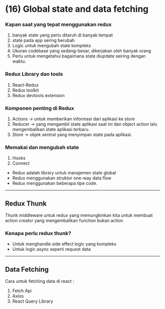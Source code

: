<h1>(16) Global state and data fetching</h1>

### Kapan saat yang tepat menggunakan redux
1. banyak state yang perlu ditaruh di banyak tempat
2. state pada app sering berubah
3. Logic untuk mengubah state kompleks
4. Ukuran codebase yang sedang-besar, dikerjakan oleh banyak orang
5. Perlu untuk mengetahui bagaimana state diupdate seiring dengan waktu. 

### Redux Library dan tools
1. React-Redux
2. Redux toolkit
3. Redux devtools extension 

### Komponen penting di Redux
1. Actions -> untuk memberikan informasi dari aplikasi ke store
2. Reducer -> yang mengambil state aplikasi saat ini dan object action lalu mengembalikan state aplikasi terbaru. 
3. Store -> objek sentral yang menyimpan state pada aplikasi. 

### Memakai dan mengubah state
1. Hooks
2. Connect

- Redux adalah library untuk manajemen state global
- Redux menggunakan struktur one-way data flow
- Redux menggunakan beberapa tipe code. 

----------------------------------

## Redux Thunk
Thunk middleware untuk redux yang memungkinkan kita untuk membuat action creator yang mengembalikan function bukan action

### Kenapa perlu redux thunk?
- Untuk menghandle side effect logic yang kompleks
- Untuk logic async seperti request data

---------------
## Data Fetching

Cara untuk fetching data di react : 
1. Fetch Api
2. Axios
3. React Query Library